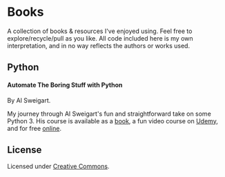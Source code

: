 # Books


A collection of books & resources I've enjoyed using. Feel free to explore/recycle/pull as you like. All code included here is my own interpretation, and in no way reflects the authors or works used.  


## Python


#### Automate The Boring Stuff with Python

  By Al Sweigart.

My journey through Al Sweigart's fun and straightforward take on some Python 3. His course is available as a [book](http://www.amazon.com/gp/product/1593275994/ref=as_li_qf_sp_asin_il_tl?ie=UTF8&camp=1789&creative=9325&creativeASIN=1593275994&linkCode=as2&tag=playwithpyth-20&linkId=2KIYOE7RFLG7D2RJ), a fun video course on [Udemy](udemy.com/automate), and for free [online](https://automatetheboringstuff.com/).



## License

Licensed under [Creative Commons](https://creativecommons.org/licenses/).

